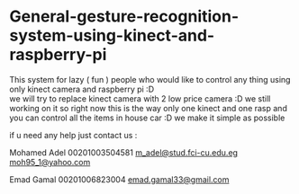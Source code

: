 # General-gesture-recognition-system-using-kinect-and-raspberry-pi
This system for lazy ( fun )  people who would like to control any thing using only kinect camera and raspberry pi :D  
we will try to replace kinect camera with 2 low price camera :D we still working on it  so right now this is the way only one 
kinect and one rasp and you can control all the items in house car :D  we make it simple as possible 

if u need any help just contact us : 

Mohamed Adel 
00201003504581 
m_adel@stud.fci-cu.edu.eg 
moh95_1@yahoo.com 

Emad Gamal 
00201006823004 
emad.gamal33@gmail.com 
